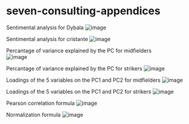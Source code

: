 # seven-consulting-appendices
Sentimental analysis for Dybala
![image](https://github.com/user-attachments/assets/6c5e637e-a5e7-48b0-8100-c817512a003c)

Sentimental analysis for cristante
![image](https://github.com/user-attachments/assets/77cb951e-4886-4c2d-9a67-a892248fe991)

Percantage of variance explained by the PC for midfielders                                                          
![image](https://github.com/user-attachments/assets/4e1d18d3-b803-47b4-9a5f-7173a8a97448)

Percantage of variance explained by the PC for strikers
![image](https://github.com/user-attachments/assets/2ce2e1c5-ac4c-4df9-8523-1cd04206b3cd)

Loadings of the 5 variables on the PC1 and PC2 for midfielders
![image](https://github.com/user-attachments/assets/aad4508a-9e54-49a9-9ca6-a87c6d88abcf)

Loadings of the 5 variables on the PC1 and PC2 for strikers
![image](https://github.com/user-attachments/assets/590a355b-2131-4179-b2c3-d7c6b20b499b)

Pearson correlation formula
![image](https://github.com/user-attachments/assets/e9ce0ddc-ccd2-4c97-966e-cd1c4b7db655)


Normalization formula
![image](https://github.com/user-attachments/assets/2dbefe39-6f16-41b6-a6a0-2e22a7a9a2b6)








                                                        





